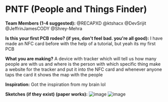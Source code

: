 # PNTF (People and Things Finder)

**Team Members (1-4 suggested):** @RECAPXD @ktshacx @DevSrijit @JeffrinJamesCODY @Shrey-Mehra

**Is this your first PCB rodeo? (if yes, don't feel bad. you're all good):** I have made an NFC card before with the help of a tutorial, but yeah its my first PCB  

**What you are making?** A device with tracker which will tell us how many people are with us and where is the person with which specific thing make a website for the tracker and put it into the NFC card and whenever anyone taps the card it shows the map with the people 

**Inspiration:** Got the inspiration from my brain lol

**Sketches (if they exist) (paper works):** ![image](https://github.com/Swamstick911/the-trail/assets/163744064/d02e74d8-ce92-4501-94e7-e33c0b045f9a) 
![image](https://github.com/Swamstick911/the-trail/assets/163744064/f15c66e3-d3da-441b-9eaa-fcb188cccc7b)




